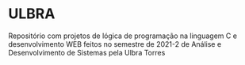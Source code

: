 # ULBRA
Repositório com projetos de lógica de programação na linguagem C e desenvolvimento WEB  feitos no semestre de 2021-2 de Análise e Desenvolvimento de Sistemas pela Ulbra Torres  
